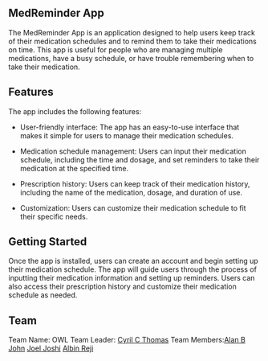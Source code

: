 MedReminder App
---------------------------------

The MedReminder App is an application designed to help users keep track of their medication schedules and to remind them to take their medications on time. This app is useful for people who are managing multiple medications, have a busy schedule, or have trouble remembering when to take their medication.

Features
--------

The app includes the following features:

*   User-friendly interface: The app has an easy-to-use interface that makes it simple for users to manage their medication schedules.
    
*   Medication schedule management: Users can input their medication schedule, including the time and dosage, and set reminders to take their medication at the specified time.
    
*   Prescription history: Users can keep track of their medication history, including the name of the medication, dosage, and duration of use.
        
*   Customization: Users can customize their medication schedule to fit their specific needs.
    
Getting Started
---------------

Once the app is installed, users can create an account and begin setting up their medication schedule. The app will guide users through the process of inputting their medication information and setting up reminders. Users can also access their prescription history and customize their medication schedule as needed.

Team 
-------

Team Name: OWL
Team Leader: [Cyril C Thomas](https://github.com/10cyrilc)
Team Members:[Alan B John](https://github.com/aln6)
             [Joel Joshi](https://github.com/JoelJoshi2002)
             [Albin Reji](https://github.com/al-312)        


